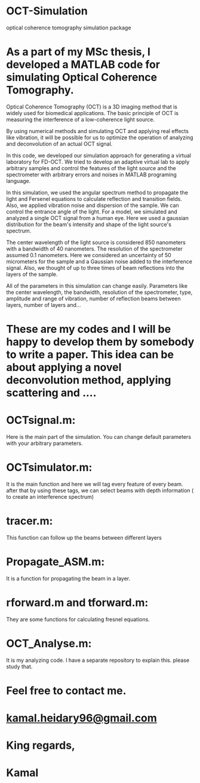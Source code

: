 # OCT-Simulation
optical coherence tomography simulation package


# As a part of my MSc thesis, I developed a MATLAB code for simulating Optical Coherence Tomography. 

Optical Coherence Tomography (OCT) is a 3D imaging method that is widely used for biomedical applications. The basic principle of OCT is measuring the interference of a low-coherence light source.

By using numerical methods and simulating OCT and applying real effects like vibration, it will be possible for us to optimize the operation of analyzing and deconvolution of an actual OCT signal. 


In this code, we developed our simulation approach for generating a virtual laboratory for FD-OCT. We tried to develop an adaptive virtual lab to apply arbitrary samples and control the features of the light source and the spectrometer with arbitrary errors and noises in MATLAB programing language.

In this simulation, we used the angular spectrum method to propagate the light and Fersenel equations to calculate reflection and transition fields. Also, we applied vibration noise and dispersion of the sample. We can control the entrance angle of the light. For a model, we simulated and analyzed a single OCT signal from a human eye. Here we used a gaussian distribution for the beam's intensity and shape of the light source's spectrum. 

The center wavelength of the light source is considered 850 nanometers with a bandwidth of 40 nanometers. The resolution of the spectrometer assumed 0.1 nanometers. Here we considered an uncertainty of 50 micrometers for the sample and a Gaussian noise added to the interference signal. Also, we thought of up to three times of beam reflections into the layers of the sample.

All of the parameters in this simulation can change easily.
Parameters like the center wavelength, the bandwidth, resolution of the spectrometer, type, amplitude and range of vibration, number of reflection beams between layers,  number of layers and...




# These are my codes and I will be happy to develop them by somebody to write a paper. This idea can be about applying a novel deconvolution method, applying scattering and ....
 
 # OCTsignal.m:
 Here is the main part of the simulation. You can change default parameters with your arbitrary parameters.


# OCTsimulator.m: 
It is the main function and here we will tag every feature of every beam. after that by using these tags, we can select beams with depth information ( to create an interference spectrum)

# tracer.m: 
This function can follow up the beams between different layers


# Propagate_ASM.m: 
It is a function for propagating the beam in a layer.


# rforward.m and tforward.m: 
They are some functions for calculating fresnel equations.


# OCT_Analyse.m: 
It is my analyzing code. I have a separate repository to explain this. please study that.


# Feel free to contact me.
# kamal.heidary96@gmail.com

# King regards,

# Kamal
 
 
